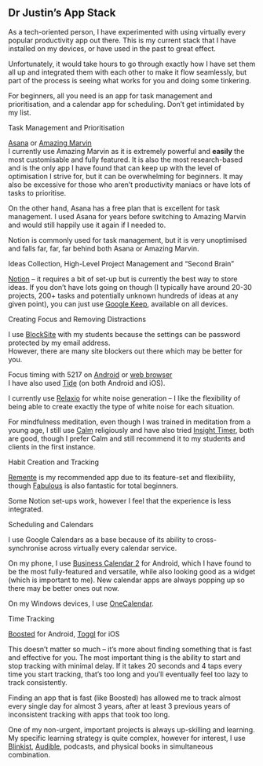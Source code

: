 
## Dr Justin’s App Stack

As a tech-oriented person, I have experimented with using virtually every popular productivity app out there. This is my current stack that I have installed on my devices, or have used in the past to great effect.

Unfortunately, it would take hours to go through exactly how I have set them all up and integrated them with each other to make it flow seamlessly, but part of the process is seeing what works for you and doing some tinkering.

For beginners, all you need is an app for task management and prioritisation, and a calendar app for scheduling. Don’t get intimidated by my list.

Task Management and Prioritisation

[Asana](https://asana.com) or [Amazing Marvin](https://amazingmarvin.com)  
I currently use Amazing Marvin as it is extremely powerful and **easily** the most customisable and fully featured. It is also the most research-based and is the only app I have found that can keep up with the level of optimisation I strive for, but it can be overwhelming for beginners. It may also be excessive for those who aren’t productivity maniacs or have lots of tasks to prioritise.  
  
On the other hand, Asana has a free plan that is excellent for task management. I used Asana for years before switching to Amazing Marvin and would still happily use it again if I needed to.  
  
Notion is commonly used for task management, but it is very unoptimised and falls far, far, far behind both Asana or Amazing Marvin.

Ideas Collection, High-Level Project Management and “Second Brain”

[Notion](https://notion.so) – it requires a bit of set-up but is currently the best way to store ideas. If you don’t have lots going on though (I typically have around 20-30 projects, 200+ tasks and potentially unknown hundreds of ideas at any given point), you can just use [Google Keep](https://keep.google.com/), available on all devices.

Creating Focus and Removing Distractions

I use [BlockSite](https://chrome.google.com/webstore/detail/block-site-website-blocke/eiimnmioipafcokbfikbljfdeojpcgbh?hl=en) with my students because the settings can be password protected by my email address.  
However, there are many site blockers out there which may be better for you.  
  
Focus timing with 5217 on [Android](https://play.google.com/store/apps/details?id=com.franco.timer&hl=en) or [web browser](https://web.5217.app/)  
I have also used [Tide](https://tide.fm/en_US/) (on both Android and iOS).  
  
I currently use [Relaxio](https://play.google.com/store/apps/details?id=net.relaxio.relaxio) for white noise generation – I like the flexibility of being able to create exactly the type of white noise for each situation.  
  
For mindfulness meditation, even though I was trained in meditation from a young age, I still use [Calm](https://calm.com) religiously and have also tried [Insight Timer](https://insighttimer.com/), both are good, though I prefer Calm and still recommend it to my students and clients in the first instance.

Habit Creation and Tracking

[Remente](https://www.remente.com/) is my recommended app due to its feature-set and flexibility, though [Fabulous](https://www.thefabulous.co/) is also fantastic for total beginners.  
  
Some Notion set-ups work, however I feel that the experience is less integrated.

Scheduling and Calendars

I use Google Calendars as a base because of its ability to cross-synchronise across virtually every calendar service.  
  
On my phone, I use [Business Calendar 2](https://play.google.com/store/apps/details?id=com.appgenix.bizcal&hl=en) for Android, which I have found to be the most fully-featured and versatile, while also looking good as a widget (which is important to me). New calendar apps are always popping up so there may be better ones out now.  
  
On my Windows devices, I use [OneCalendar](https://www.onecalendar.nl/onecalendar/overview).

Time Tracking

[Boosted](https://play.google.com/store/apps/details?id=com.boostedproductivity.app&hl=en) for Android, [Toggl](https://toggl.com/) for iOS  
  
This doesn’t matter so much – it’s more about finding something that is fast and effective for you. The most important thing is the ability to start and stop tracking with minimal delay. If it takes 20 seconds and 4 taps every time you start tracking, that’s too long and you’ll eventually feel too lazy to track consistently.  
  
Finding an app that is fast (like Boosted) has allowed me to track almost every single day for almost 3 years, after at least 3 previous years of inconsistent tracking with apps that took too long.

One of my non-urgent, important projects is always up-skilling and learning. My specific learning strategy is quite complex, however for interest, I use [Blinkist](https://blinkist.com), [Audible](https://audible.com), podcasts, and physical books in simultaneous combination.